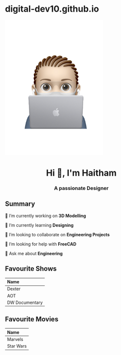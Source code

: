 # digital-dev10.github.io

![text](/assets/images/prof.JPEG)

<h1 align="center">Hi 👋, I'm Haitham</h1>
<h3 align="center">A passionate Designer</h3>

## Summary

🔭 I’m currently working on **3D Modelling**

🌱 I’m currently learning **Designing**

👯 I’m looking to collaborate on **Engineering Projects**

🤝 I’m looking for help with **FreeCAD**

💬 Ask me about **Engineering**

## Favourite Shows
|Name           |
|:---           |
|Dexter         |
|AOT            |
|DW Documentary |

## Favourite Movies
|Name     |
|:---     |
|Marvels  |
|Star Wars|
